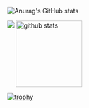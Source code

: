 <!-- ### Hi there 👋 -->

<!--
**KK56ken/KK56ken** is a ✨ _special_ ✨ repository because its `README.md` (this file) appears on your GitHub profile.

Here are some ideas to get you started:

- 🔭 I’m currently working on ...
- 🌱 I’m currently learning ...
- 👯 I’m looking to collaborate on ...
- 🤔 I’m looking for help with ...
- 💬 Ask me about ...
- 📫 How to reach me: ...
- 😄 Pronouns: ...
- ⚡ Fun fact: ...
-->
![Anurag's GitHub stats](https://github-readme-stats.vercel.app/api?username=KK56ken&show_icons=true&theme=radical)

<a href="https://github.com/KK56ken/github-readme">
  <img align="left" src="https://github-readme-stats.vercel.app/api/top-langs/?username=KK56ken" />
</a>
<p align="left"> 
  <img alt="github stats" height="150px" src="https://github-readme-stats.vercel.app/api?username=KK56ken" />
</p>

[![trophy](https://github-profile-trophy.vercel.app/?username=tsuki-lab&margin-w=5)](https://github.com/KK56ken/)

